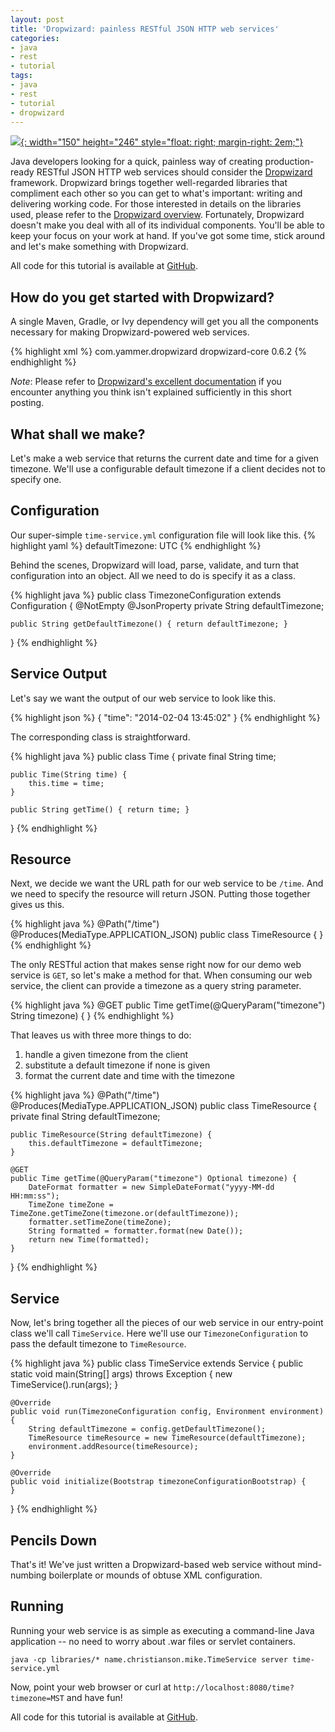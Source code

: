 ```yaml
---
layout: post
title: 'Dropwizard: painless RESTful JSON HTTP web services'
categories:
- java
- rest
- tutorial
tags:
- java
- rest
- tutorial
- dropwizard
---
```

[![](http://www.dropwizard.io/0.9.2/docs/_static/dropwizard-hat.png){: width="150" height="246" style="float: right; margin-right: 2em;"}][1]

Java developers looking for a quick, painless way of creating production-ready RESTful JSON HTTP web services should consider the [Dropwizard][1] framework. Dropwizard brings together well-regarded libraries that compliment each other so you can get to what's important: writing and delivering working code. For those interested in details on the libraries used, please refer to the [Dropwizard overview][2]. Fortunately, Dropwizard doesn't make you deal with all of its individual components. You'll be able to keep your focus on your work at hand. If you've got some time, stick around and let's make something with Dropwizard.

All code for this tutorial is available at [GitHub][3].

## How do you get started with Dropwizard?

A single Maven, Gradle, or Ivy dependency will get you all the components necessary for making Dropwizard-powered web services.

{% highlight xml %}
<dependency>
    <groupId>com.yammer.dropwizard</groupId>
    <artifactId>dropwizard-core</artifactId>
    <version>0.6.2</version>
</dependency>
{% endhighlight %}

*Note*: Please refer to [Dropwizard's excellent documentation][4] if you encounter anything you think isn't explained sufficiently in this short posting.

## What shall we make?

Let's make a web service that returns the current date and time for a given timezone. We'll use a configurable default timezone if a client decides not to specify one.

## Configuration

Our super-simple `time-service.yml` configuration file will look like this.
{% highlight yaml %}
defaultTimezone: UTC
{% endhighlight %}

Behind the scenes, Dropwizard will load, parse, validate, and turn that configuration into an object. All we need to do is specify it as a class.

{% highlight java %}
public class TimezoneConfiguration extends Configuration {
    @NotEmpty
    @JsonProperty
    private String defaultTimezone;

    public String getDefaultTimezone() { return defaultTimezone; }
}
{% endhighlight %}

## Service Output

Let's say we want the output of our web service to look like this.

{% highlight json %}
{ "time": "2014-02-04 13:45:02" }
{% endhighlight %}

The corresponding class is straightforward.

{% highlight java %}
public class Time {
    private final String time;

    public Time(String time) {
        this.time = time;
    }

    public String getTime() { return time; }
}
{% endhighlight %}

## Resource

Next, we decide we want the URL path for our web service to be `/time`. And we need to specify the resource will return JSON. Putting those together gives us this.

{% highlight java %}
@Path("/time")
@Produces(MediaType.APPLICATION_JSON)
public class TimeResource {
}
{% endhighlight %}

The only RESTful action that makes sense right now for our demo web service is `GET`, so let's make a method for that. When consuming our web service, the client can provide a timezone as a query string parameter.

{% highlight java %}
@GET
public Time getTime(@QueryParam("timezone") String timezone) {
}
{% endhighlight %}

That leaves us with three more things to do:

1. handle a given timezone from the client
1. substitute a default timezone if none is given
1. format the current date and time with the timezone

{% highlight java %}
@Path("/time")
@Produces(MediaType.APPLICATION_JSON)
public class TimeResource {
    private final String defaultTimezone;

    public TimeResource(String defaultTimezone) {
        this.defaultTimezone = defaultTimezone;
    }

    @GET
    public Time getTime(@QueryParam("timezone") Optional timezone) {
        DateFormat formatter = new SimpleDateFormat("yyyy-MM-dd HH:mm:ss");
        TimeZone timeZone = TimeZone.getTimeZone(timezone.or(defaultTimezone));
        formatter.setTimeZone(timeZone);
        String formatted = formatter.format(new Date());
        return new Time(formatted);
    }
}
{% endhighlight %}

## Service

Now, let's bring together all the pieces of our web service in our entry-point class we'll call `TimeService`. Here we'll use our `TimezoneConfiguration` to pass the default timezone to `TimeResource`.

{% highlight java %}
public class TimeService extends Service {
    public static void main(String[] args) throws Exception {
        new TimeService().run(args);
    }

    @Override
    public void run(TimezoneConfiguration config, Environment environment) {
        String defaultTimezone = config.getDefaultTimezone();
        TimeResource timeResource = new TimeResource(defaultTimezone);
        environment.addResource(timeResource);
    }

    @Override
    public void initialize(Bootstrap timezoneConfigurationBootstrap) {
    }
}
{% endhighlight %}

## Pencils Down

That's it! We've just written a Dropwizard-based web service without mind-numbing boilerplate or mounds of obtuse XML configuration.

## Running

Running your web service is as simple as executing a command-line Java application -- no need to worry about .war files or servlet containers.

`java -cp libraries/* name.christianson.mike.TimeService server time-service.yml`

Now, point your web browser or curl at `http://localhost:8080/time?timezone=MST` and have fun!

All code for this tutorial is available at [GitHub][3].

[1]: http://dropwizard.codahale.com/
[2]: http://dropwizard.codahale.com/getting-started/#overview
[3]: https://github.com/MikeChristianson/dropwizard-tutorial
[4]: http://dropwizard.codahale.com/getting-started/
